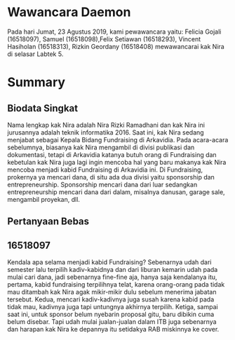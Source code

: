 # Wawancara Daemon 
Pada hari Jumat, 23 Agustus 2019, kami pewawancara yaitu:
Felicia Gojali (16518097), Samuel (16518098),Felix Setiawan (16518293), Vincent Hasiholan (16518313), Rizkin Geordany (16518408) mewawancarai kak Nira di selasar Labtek 5.

# Summary
## Biodata Singkat
Nama lengkap kak Nira adalah Nira Rizki Ramadhani dan kak Nira ini jurusannya adalah teknik informatika 2016. Saat ini, kak Nira sedang menjabat sebagai Kepala Bidang Fundraising di Arkavidia. Pada acara-acara sebelumnya, biasanya kak Nira mengambil di divisi publikasi dan dokumentasi, tetapi di Arkavidia katanya butuh orang di Fundraising dan kebetulan kak Nira juga lagi ingin mencoba hal yang baru makanya kak Nira mencoba menjadi kabid Fundraising di Arkavidia ini. Di Fundraising, prokernya ya mencari dana, di situ ada dua divisi yaitu sponsorship dan entrepreneurship. Sponsorship mencari dana dari luar sedangkan entrepreneurship mencari dana dari dalam, misalnya danusan, garage sale, mengambil proyekan, dll.
  

## Pertanyaan Bebas
## 16518097
Kendala apa selama menjadi kabid Fundraising? Sebenarnya udah dari semester lalu terpilih kadiv-kabidnya dan dari liburan kemarin udah pada mulai cari dana, jadi sebenarnya fine-fine aja, hanya saja kendalanya itu, pertama, kabid fundraising terpilihnya telat, karena orang-orang pada tidak mau ditambah kak Nira agak mikir-mikir dulu sebelum menerima jabatan tersebut. Kedua, mencari kadiv-kadivnya juga susah karena kabid pada tidak mau, kadivnya juga tapi untungnya akhirnya terpilih. Ketiga, sampai saat ini, untuk sponsor belum nyebarin proposal gitu, baru dibikin cuma belum disebar. Tapi udah mulai jualan-jualan dalam ITB juga sebenarnya dan harapan kak Nira ke depannya itu setidakya RAB miskinnya ke cover.
